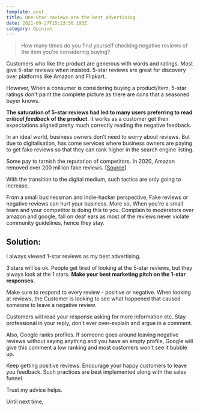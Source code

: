 ```yaml
---
template: post
title: One-Star reviews are the best advertising
date: 2021-09-27T15:23:58.193Z
category: Opinion
---
```


> How many times do you find yourself checking negative reviews of the item you're considering buying?

Customers who like the product are generous with words and ratings. Most give 5-star reviews when insisted. 5-star reviews are great for discovery over platforms like Amazon and Flipkart.

However, When a consumer is considering buying a product/item, 5-star ratings don't paint the complete picture as there are cons that a seasoned buyer knows.

**The saturation of 5-star reviews had led to many users preferring to read *critical feedback* of the product**. It works as a customer get their expectations aligned pretty much correctly reading the negative feedback.

In an ideal world, business owners don't need to worry about reviews. But due to digitalisation, has come services where business owners are paying to get fake reviews so that they can rank higher in the search engine listing.

Some pay to tarnish the reputation of competitors. In 2020, Amazon removed over 200 million fake reviews. [[Source](https://www.cnet.com/news/how-fake-reviews-flood-amazon-fueled-by-facebook-groups-like-this-one/)]

With the transition to the digital medium, such tactics are only going to increase.

From a small businessman and indie-hacker perspective, Fake reviews or negative reviews can hurt your business. More so, When you're a small team and your competitor is doing this to you. Complain to moderators over amazon and google, fall on deaf ears as most of the reviews never violate community guidelines, hence they stay.

## Solution:

I always viewed 1-star reviews as my best advertising. 

3 stars will be ok. People get tired of looking at the 5-star reviews, but they always look at the 1 stars. **Make your best marketing pitch on the 1-star responses.**

Make sure to respond to every review - positive or negative. When looking at reviews, the Customer is looking to see what happened that caused someone to leave a negative review. 

Customers will read your response asking for more information etc. Stay professional in your reply, don't ever over-explain and argue in a comment.

Also, Google ranks profiles. If someone goes around leaving negative reviews without saying anything and you have an empty profile, Google will give this comment a low ranking and most customers won't see it bubble up. 

Keep getting positive reviews. Encourage your happy customers to leave you feedback. Such practices are best implemented along with the sales funnel.

Trust my advice helps. 

Until next time,